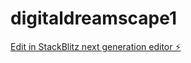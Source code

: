 # digitaldreamscape1

[Edit in StackBlitz next generation editor ⚡️](https://stackblitz.com/~/github.com/snakeplisskenai/digitaldreamscape1)